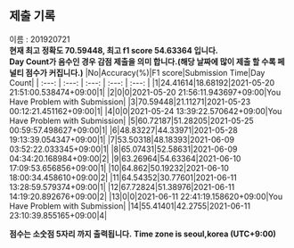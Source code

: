 


  
## 제출 기록  
이름 : 201920721  
**현재 최고 정확도 70.59448, 최고 f1 score 54.63364 입니다.**  
**Day Count가 음수인 경우 감점 제출을 의미 합니다.(해당 날짜에 많이 제출 할 수록 페널티 점수가 커집니다.)**
|No|Accuracy(%)|F1 score|Submission Time|Day Count|
| :---: | :---: | :---: | :---: | :---: |
|1|24.41614|18.68192|2021-05-20 21:51:00.538474+09:00|1|
|2|0|0|2021-05-20 21:56:11.943697+09:00|You Have Problem with Submission|
|3|70.59448|21.11271|2021-05-23 00:12:21.451162+09:00|1|
|4|0|0|2021-05-24 13:39:22.570642+09:00|You Have Problem with Submission|
|5|60.72187|51.28205|2021-05-25 00:59:57.498627+09:00|1|
|6|48.83227|44.33971|2021-05-28 19:13:39.054347+09:00|1|
|7|53.50318|48.18393|2021-06-09 03:52:22.033345+09:00|1|
|8|65.07431|52.58631|2021-06-09 04:34:20.168984+09:00|2|
|9|63.26964|54.63364|2021-06-10 17:09:53.656856+09:00|1|
|10|64.862|50.19232|2021-06-10 18:00:34.458610+09:00|2|
|11|64.54352|30.77601|2021-06-11 13:28:59.579374+09:00|1|
|12|67.72824|51.38976|2021-06-11 14:19:20.892676+09:00|2|
|13|0|0|2021-06-11 22:41:19.158620+09:00|You Have Problem with Submission|
|14|55.41401|42.2755|2021-06-11 23:10:39.855165+09:00|4|


**점수는 소숫점 5자리 까지 출력됩니다.**
**Time zone is seoul,korea (UTC+9:00)**
